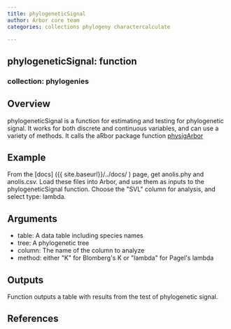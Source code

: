 ```yaml
---
title: phylogeneticSignal
author: Arbor core team
categories: collections phylogeny charactercalculate

---
```


## phylogeneticSignal: function

### collection: phylogenies

## Overview

phylogeneticSignal is a function for estimating and testing for phylogenetic signal. It works for
both discrete and continuous variables, and can use a variety of methods. It calls the aRbor package function [physigArbor](https://github.com/arborworkflows/aRbor/blob/master/R/physigArbor.R)

## Example

From the [docs] ({{ site.baseurl}}/../docs/ ) page, get anolis.phy and anolis.csv.
Load these files into Arbor, and use them as inputs to the phylogeneticSignal function. Choose
the "SVL" column for analysis, and select type: lambda.

## Arguments
- table: A data table including species names
- tree: A phylogenetic tree
- column: The name of the column to analyze
- method: either "K" for Blomberg's K or "lambda" for Pagel's lambda

## Outputs
Function outputs a table with results from the test of phylogenetic signal.

## References

